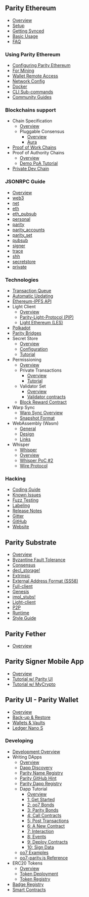 ## Parity Ethereum
- [Overview](Parity-Ethereum)
- [Setup](Setup)
- [Getting Synced](Getting-Synced)
- [Basic Usage](Basic-Usage)
- [FAQ](FAQ)

### Using Parity Ethereum
- [Configuring Parity Ethereum](Configuring-Parity-Ethereum)
- [For Mining](Mining)
- [Wallet Remote Access](Wallet-Remote-Access)
- [Network Config](Network-Configuration)
- [Docker](Docker)
- [CLI Sub-commands](CLI-Sub-commands)
- [Community Guides](Community-Guides)

### Blockchains support
- Chain Specification
  - [Overview](Chain-specification)
  - Pluggable Consensus
    - [Overview](Pluggable-Consensus)
    - [Aura](Aura)
- [Proof of Work Chains](Proof-of-Work-Chains)
- Proof of Authority Chains
  - [Overview](Proof-of-Authority-Chains)
  - [Demo PoA Tutorial](Demo-PoA-tutorial)
- [Private Dev Chain](Private-development-chain)

### JSONRPC Guide
- [Overview](JSONRPC)
- [web3](JSONRPC-web3-module)
- [net](JSONRPC-net-module)
- [eth](JSONRPC-eth-module)
- [eth_pubsub](JSONRPC-Eth-Pub-Sub-Module)
- [personal](JSONRPC-personal-module)
- [parity](JSONRPC-parity-module)
- [parity_accounts](JSONRPC-parity_accounts-module)
- [parity_set](JSONRPC-parity_set-module)
- [pubsub](JSONRPC-Parity-Pub-Sub-module)
- [signer](JSONRPC-signer-module)
- [trace](JSONRPC-trace-module)
- [shh](JSONRPC-shh-Module)
- [secretstore](JSONRPC-secretstore-module)
- [private](JSONRPC-private-module)

### Technologies
- [Transaction Queue](Transactions-Queue)
- [Automatic Updating](Automatic-Updating)
- [Ethereum-IPFS API](IPFS)
- Light Client
  - [Overview](Light-Client)
  - [Parity-Light-Protocol (PIP)](The-Parity-Light-Protocol-(PIP))
  - [Light Ethereum (LES)](Light-Ethereum-Subprotocol-(LES))
- [Polkadot](https://github.com/w3f/polkadot-overview) <i class="fa fa-external-link"></i>
- [Parity Bridges](Bridge)
- Secret Store
  - [Overview](Secret-Store)
  - [Configuration](Secret-Store-Configuration)
  - [Tutorial](Secret-Store-Tutorial-overview)
- Permissioning
  - [Overview](Permissioning)
  - Private Transactions
    - [Overview](Private-Transactions)
    - [Tutorial](Private-Transactions-Tutorial-Overview)
  - Validator Set
    - [Overview](Validator-Set)
    - [Validator contracts](Validator-contracts)
  - [Block Reward Contract](Block-Reward-Contract)
- Warp Sync
  - [Warp Sync Overview](Warp-Sync)
  - [Snapshot Format](Warp-Sync-Snapshot-Format)
- WebAssembly (Wasm)
  - [General](WebAssembly-Home)
  - [Design](WebAssembly-Design)
  - [Links](WebAssembly-Links)
- Whisper
  - [Whisper](Whisper)
  - [Overview](Whisper-Overview)
  - [Whisper PoC #2](Whisper-PoC-2)
  - [Wire Protocol](Whisper-PoC-2-Wire-Protocol)

### Hacking
- [Coding Guide](Coding-guide)
- [Known Issues](Known-Issues-Priorities)
- [Fuzz Testing](Fuzz-Testing)
- [Labeling](Labelling)
- [Release Notes](https://github.com/paritytech/parity-ethereum/blob/master/CHANGELOG.md) <i class="fa fa-external-link"></i>
- [Gitter](https://gitter.im/ethcore/parity) <i class="fa fa-external-link"></i>
- [GitHub](https://github.com/paritytech/parity) <i class="fa fa-external-link"></i>
- [Website](https://parity.io) <i class="fa fa-external-link"></i>

## Parity Substrate
- [Overview](Parity-Substrate)
- [Byzantine Fault Tolerance](Byzantine-Fault-Tolerance)
- [Consensus](Consensus)
- [decl_storage!](decl_storage)
- [Extrinsic](Extrinsic)
- [External Address Format (SS58)](External-Address-Format-(SS58))
- [Full-client](Substrate-Full-Client)
- [Genesis](Genesis)
- [impl_stubs!](impl_stubs)
- [Light-client](Substrate-Light-Client)
- [P2P](P2P)
- [Runtime](Runtime)
- [Style Guide](Substrate-Style-Guide)

## Parity Fether
- [Overview](Parity-Fether)

## Parity Signer Mobile App
- [Overview](Parity-Signer-Mobile-App)
- [Tutorial w/ Parity UI](Parity-Signer-Mobile-App-Parity-Wallet-tutorial)
- [Tutorial w/ MyCrypto](Parity-Signer-Mobile-App-MyCrypto-tutorial)

## Parity UI - Parity Wallet
- [Overview](Parity-Wallet)
- [Back-up & Restore](Backing-up-&-Restoring)
- [Wallets & Vaults](Accounts%2C-Wallets%2C-Vaults)
- [Ledger Nano S](Ledger-Nano-S)

### Developing
- [Development Overview](Development-Overview)
- Writing DApps
  - [Overview](Deploying-Dapps-to-Parity-UI)
  - [Dapp Discovery](Register-your-DAPP-for-discovery)
  - [Parity Name Registry](Parity-name-registry)
  - [Parity GitHub Hint](Parity-Github-Hint)
  - [Parity Dapp Registry](Parity-dapp-registry)
  - Dapp Tutorial
    - [Overview](Dapp-Tutorial)
    - [1: Get Started](Tutorial-Part-1)
    - [2: oo7 Bonds](Tutorial-Part-2)
    - [3: Parity Bonds](Tutorial-Part-3)
    - [4: Call Contracts](Tutorial-Part-4)
    - [5: Post Transactions](Tutorial-Part-5)
    - [6: A New Contract](Tutorial-Part-6)
    - [7: Interaction](Tutorial-Part-7)
    - [8: Events](Tutorial-Part-8)
    - [9: Deploy Contracts](Tutorial-Part-9)
    - [10: Sign Data](Tutorial-Part-10)
  - [oo7 Examples](oo7-Parity-Examples)
  - [oo7-parity.js Reference](oo7-Parity-Reference)
- ERC20 Tokens
  - [Overview](Tokens)
  - [Token Deployment](Token-Deployment)
  - [Token Registry](Token-Registry)
- [Badge Registry](Badge-Registry)
- [Smart Contracts](Smart-Contracts)
